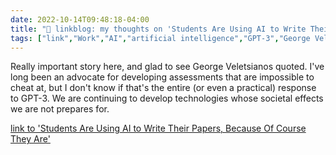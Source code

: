 ```yaml
---
date: 2022-10-14T09:48:18-04:00
title: "🔗 linkblog: my thoughts on 'Students Are Using AI to Write Their Papers, Because Of Course They Are'"
tags: ["link","Work","AI","artificial intelligence","GPT-3","George Veletsianos","edtech","assessment"]
---
```

Really important story here, and glad to see George Veletsianos quoted. I've long been an advocate for developing assessments that are impossible to cheat at, but I don't know if that's the entire (or even a practical) response to GPT-3. We are continuing to develop technologies whose societal effects we are not prepares for.
 

[link to 'Students Are Using AI to Write Their Papers, Because Of Course They Are'](https://www.vice.com/en/article/m7g5yq/students-are-using-ai-to-write-their-papers-because-of-course-they-are)
